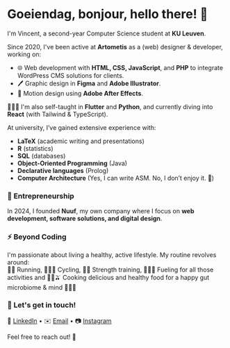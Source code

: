 # Goeiendag, bonjour, hello there! 👋

I'm Vincent, a second-year Computer Science student at **KU Leuven**.

Since 2020, I've been active at **Artometis** as a (web) designer & developer, working on:

-   🌐 Web development with **HTML, CSS, JavaScript**, and **PHP** to integrate WordPress CMS solutions for clients.
-   🖊️ Graphic design in **Figma** and **Adobe Illustrator**.
-   🚀 Motion design using **Adobe After Effects**.

👨🏼‍🏫 I'm also self-taught in **Flutter** and **Python**, and currently diving into **React** (with Tailwind & TypeScript).

At university, I’ve gained extensive experience with:

-   **LaTeX** (academic writing and presentations)
-   **R** (statistics)
-   **SQL** (databases)
-   **Object-Oriented Programming** (Java)
-   **Declarative languages** (Prolog)
-   **Computer Architecture** (Yes, I can write ASM. No, I don’t enjoy it. 🙈)

### 🚀 Entrepreneurship

In 2024, I founded **Nuuf**, my own company where I focus on **web development, software solutions, and digital design**.

### ⚡ Beyond Coding

I'm passionate about living a healthy, active lifestyle. My routine revolves around:  
🏃🏽 Running, 🚴🏽‍♂️ Cycling, 🏋🏽 Strength training, 🍌🍝🍞 Fueling for all those activities and 🥑🥜🫒 Cooking delicious and healthy food for a happy gut microbiome & mind 🦠💆🏼

### 🤝 Let's get in touch!

🔗 [LinkedIn](https://www.linkedin.com/in/vanschependom) • ✉️ [Email](mailto:vincent@nuuf.be) • 📷 [Instagram](https://instagram.com/schependom)

Feel free to reach out! 🚀

